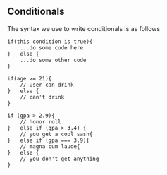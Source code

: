 ## Conditionals

The syntax we use to write conditionals is as follows

```
if(this condition is true){
    ...do some code here
}   else {
    ...do some other code
}
```

```
if(age >= 21){
    // user can drink
}   else {
    // can't drink
}
```

```
if (gpa > 2.9){
    // honor roll
}   else if (gpa > 3.4) {
    // you get a cool sash{
}   else if (gpa === 3.9){
    // magna cum laude{
}   else {
    // you don't get anything
}
```

